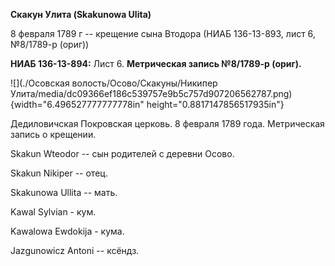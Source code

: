 **Скакун Улита (Skakunowa Ulita)**

8 февраля 1789 г -- крещение сына Втодора (НИАБ 136-13-893, лист 6,
№8/1789-р (ориг))

**НИАБ 136-13-894:** Лист 6. **Метрическая запись №8/1789-р (ориг).**

![](./Осовская волость/Осово/Скакуны/Никипер Улита/media/dc09366ef186c539757e9b5c757d907206562787.png){width="6.496527777777778in"
height="0.8817147856517935in"}

Дедиловичская Покровская церковь. 8 февраля 1789 года. Метрическая
запись о крещении.

Skakun Wteodor -- сын родителей с деревни Осово.

Skakun Nikiper -- отец.

Skakunowa Ullita -- мать.

Kawal Sylvian - кум.

Kawalowa Ewdokija - кума.

Jazgunowicz Antoni -- ксёндз.
